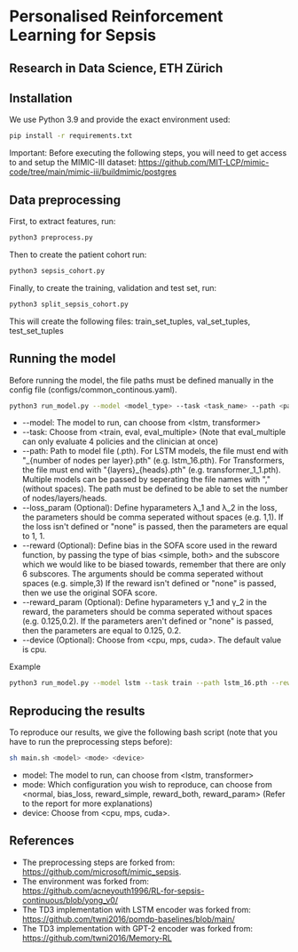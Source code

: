 # Personalised Reinforcement Learning for Sepsis
## Research in Data Science, ETH Zürich

## Installation
We use Python 3.9 and provide the exact environment used:

```bash
pip install -r requirements.txt
```

Important: Before executing the following steps, you will need to get access to and setup the MIMIC-III dataset: https://github.com/MIT-LCP/mimic-code/tree/main/mimic-iii/buildmimic/postgres

## Data preprocessing

First, to extract features, run:
```bash
python3 preprocess.py
```
Then to create the patient cohort run:
```bash
python3 sepsis_cohort.py
```

Finally, to create the training, validation and test set, run:
```bash
python3 split_sepsis_cohort.py
```
This will create the following files: train_set_tuples, val_set_tuples, test_set_tuples


## Running the model

Before running the model, the file paths must be defined manually in the config file (configs/common_continous.yaml).

```bash
python3 run_model.py --model <model_type> --task <task_name> --path <path_to_model> --loss_param <loss_hyperparameters> -reward <reward_type> --reward_param <reward_hyperparameters> --device <device>
```
* --model: The model to run, can choose from <lstm, transformer>
* --task: Choose from <train, eval, eval_multiple> (Note that eval_multiple can only evaluate 4 policies and the clinician at once)
* --path: Path to model file (.pth). For LSTM models, the file must end with "\_{number of nodes per layer}.pth" (e.g. lstm_16.pth). For Transformers, the file must end with "{layers}\_{heads}.pth" (e.g. transformer_1_1.pth). Multiple models can be passed by seperating the file names with "," (without spaces). The path must be defined to be able to set the number of nodes/layers/heads.
* --loss_param (Optional):  Define hyparameters λ_1 and λ_2 in the loss, the parameters should be comma seperated without spaces (e.g. 1,1). If the loss isn't defined or "none" is passed, then the parameters are equal to 1, 1.
* --reward (Optional): Define bias in the SOFA score used in the reward function, by passing the type of bias <simple, both> and the subscore which we would like to be biased towards, remember that there are only 6 subscores. The arguments should be comma seperated without spaces (e.g. simple,3) If the reward isn't defined or "none" is passed, then we use the original SOFA score.
* --reward_param (Optional): Define hyparameters γ_1 and γ_2 in the reward, the parameters should be comma seperated without spaces (e.g. 0.125,0.2). If the parameters aren't defined or "none" is passed, then the parameters are equal to 0.125, 0.2.
* --device (Optional): Choose from <cpu, mps, cuda>. The default value is cpu.


Example
```bash
python3 run_model.py --model lstm --task train --path lstm_16.pth --reward both,2 --device cuda
```
## Reproducing the results
To reproduce our results, we give the following bash script (note that you have to run the preprocessing steps before):
```bash
sh main.sh <model> <mode> <device>
```
* model: The model to run, can choose from <lstm, transformer>
* mode: Which configuration you wish to reproduce, can choose from <normal, bias_loss, reward_simple, reward_both, reward_param> (Refer to the report for more explanations)
* device: Choose from <cpu, mps, cuda>.


## References
* The preprocessing steps are forked from: https://github.com/microsoft/mimic_sepsis.
* The environment was forked from: https://github.com/acneyouth1996/RL-for-sepsis-continuous/blob/yong_v0/
* The TD3 implementation with LSTM encoder was forked from: https://github.com/twni2016/pomdp-baselines/blob/main/
* The TD3 implementation with GPT-2 encoder was forked from: https://github.com/twni2016/Memory-RL

